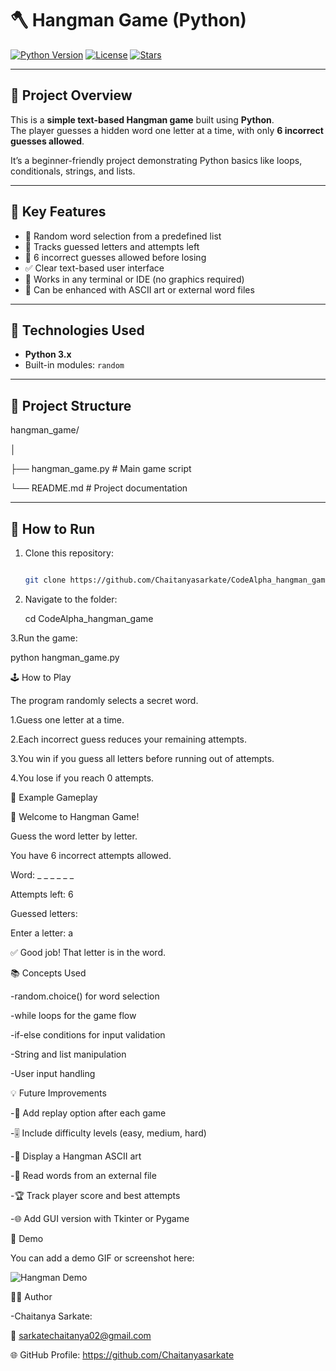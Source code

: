 # 🪓 Hangman Game (Python)

[![Python Version](https://img.shields.io/badge/python-3.x-blue)](https://www.python.org/)
[![License](https://img.shields.io/badge/license-MIT-green)](LICENSE)
[![Stars](https://img.shields.io/github/stars/Chaitanyasarkate/CodeAlpha_hangman_game?style=social)](https://github.com/Chaitanyasarkate/CodeAlpha_hangman_game/stargazers)

---

## 🎯 Project Overview
This is a **simple text-based Hangman game** built using **Python**.  
The player guesses a hidden word one letter at a time, with only **6 incorrect guesses allowed**.  

It’s a beginner-friendly project demonstrating Python basics like loops, conditionals, strings, and lists.

---

## 🧠 Key Features
- 🎲 Random word selection from a predefined list  
- 📝 Tracks guessed letters and attempts left  
- 🚫 6 incorrect guesses allowed before losing  
- ✅ Clear text-based user interface  
- 🔁 Works in any terminal or IDE (no graphics required)  
- 🎨 Can be enhanced with ASCII art or external word files  

---

## 🧰 Technologies Used

- **Python 3.x**  
- Built-in modules: `random`

---

## 📂 Project Structure
hangman_game/

│

├── hangman_game.py       # Main game script

└── README.md             # Project documentation


---

## 🚀 How to Run

1. Clone this repository:
   
   ```bash
   
   git clone https://github.com/Chaitanyasarkate/CodeAlpha_hangman_game.git
   

3. Navigate to the folder:
   
   cd CodeAlpha_hangman_game

3.Run the game:

   python hangman_game.py


🕹️ How to Play

The program randomly selects a secret word.

1.Guess one letter at a time.

2.Each incorrect guess reduces your remaining attempts.

3.You win if you guess all letters before running out of attempts.

4.You lose if you reach 0 attempts.


🧩 Example Gameplay

🎯 Welcome to Hangman Game!

Guess the word letter by letter.

You have 6 incorrect attempts allowed.

Word:  _ _ _ _ _ _

Attempts left: 6

Guessed letters: 

Enter a letter: a

✅ Good job! That letter is in the word.



📚 Concepts Used

-random.choice() for word selection

-while loops for the game flow

-if-else conditions for input validation

-String and list manipulation

-User input handling


💡 Future Improvements

-🔄 Add replay option after each game

-🎚️ Include difficulty levels (easy, medium, hard)

-🎨 Display a Hangman ASCII art

-📂 Read words from an external file

-🏆 Track player score and best attempts

-🌐 Add GUI version with Tkinter or Pygame


📸 Demo

You can add a demo GIF or screenshot here:

![Hangman Demo](file:///C:/Users/sarka/Pictures/Screenshots/Screenshot%20(102).png
)

👨‍💻 Author

-Chaitanya Sarkate:

📧 sarkatechaitanya02@gmail.com

🌐 GitHub Profile: https://github.com/Chaitanyasarkate




